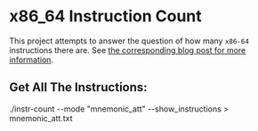 
# x86_64 Instruction Count

This project attempts to answer the question of how many `x86-64` instructions there are.  See [the corresponding blog post for more information](http://stefanheule.com/blog/how-many-x86-64-instructions-are-there-anyway/).

## Get All The Instructions:
./instr-count --mode "mnemonic_att" --show_instructions > mnemonic_att.txt

